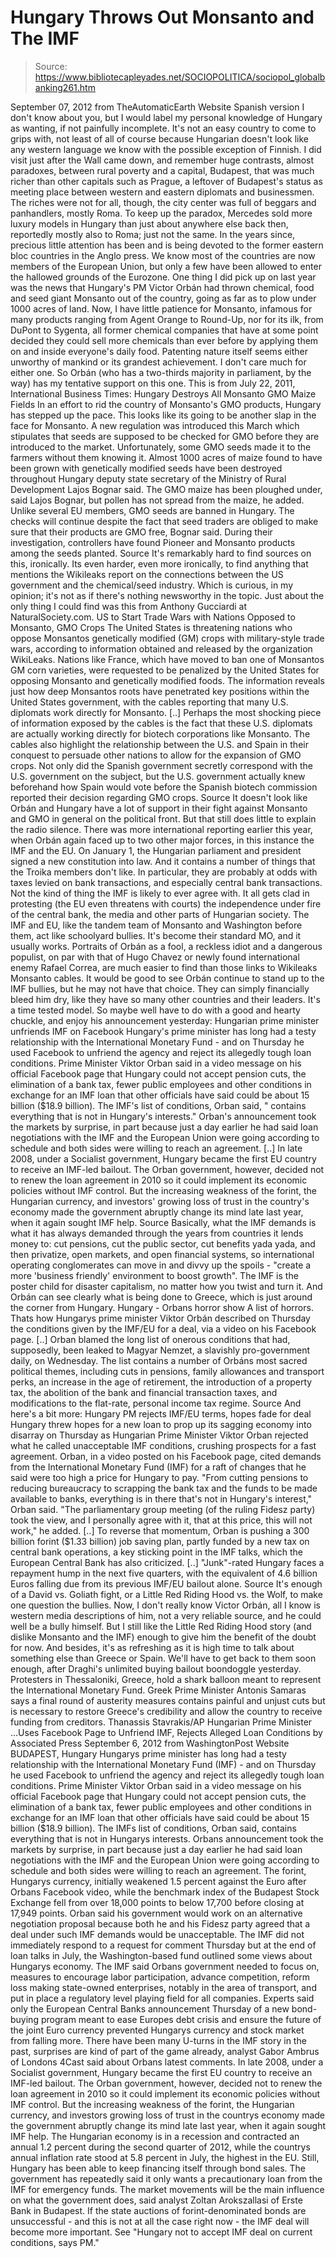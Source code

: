 # Hungary Throws Out Monsanto and The IMF

> Source: https://www.bibliotecapleyades.net/SOCIOPOLITICA/sociopol_globalbanking261.htm

September 07, 2012
from
TheAutomaticEarth Website
Spanish version
I don't know about you, but I would label my
personal knowledge of Hungary as wanting, if not painfully incomplete.
It's not an easy country to come to grips with,
not least of all of course because Hungarian doesn't look like any western
language we know with the possible exception of Finnish.
I did visit just after the Wall came down, and
remember huge contrasts, almost paradoxes, between rural poverty and a
capital, Budapest, that was much richer than other capitals such as Prague,
a leftover of Budapest's status as meeting place between western and eastern
diplomats and businessmen.
The riches were not for all, though, the city
center was full of beggars and panhandlers, mostly Roma. To keep up the
paradox, Mercedes sold more luxury models in Hungary than just about
anywhere else back then, reportedly mostly also to Roma; just not the same.
In the years since, precious little attention
has been and is being devoted to the former eastern bloc countries in the
Anglo press. We know most of the countries are now members of the European
Union, but only a few have been allowed to enter the hallowed grounds of the
Eurozone.
One thing I did pick up on last year was the
news that Hungary's PM Victor Orbán had thrown chemical, food and
seed giant
Monsanto out of the country, going as far
as to plow under 1000 acres of land.
Now, I have little patience for Monsanto,
infamous for many products ranging from
Agent Orange to
Round-Up, nor for its ilk, from
DuPont to Sygenta, all former chemical companies that have at
some point decided they could sell more chemicals than ever before by
applying them on and inside everyone's daily food.
Patenting nature itself seems either unworthy of
mankind or its grandest achievement. I don't care much for either one. So
Orbán (who has a two-thirds majority in parliament, by the way) has my
tentative support on this one.
This is from July 22, 2011, International
Business Times:
Hungary Destroys All Monsanto GMO Maize Fields
In an effort to rid the country of
Monsanto's GMO products, Hungary has stepped up the pace.
This looks like its going to be another slap
in the face for Monsanto. A new regulation was introduced this March
which stipulates that seeds are supposed to be checked for GMO before
they are introduced to the market. Unfortunately, some GMO seeds made it
to the farmers without them knowing it.
Almost 1000 acres of maize found to have
been grown with genetically modified seeds have been destroyed
throughout Hungary deputy state secretary of the Ministry of Rural
Development Lajos Bognar said. The GMO maize has been ploughed under,
said Lajos Bognar, but pollen has not spread from the maize, he added.
Unlike several EU members, GMO seeds are
banned in Hungary.
The checks will continue despite the fact
that seed traders are obliged to make sure that their products are GMO
free, Bognar said. During their investigation, controllers have found
Pioneer and Monsanto products among the seeds planted.
Source
It's remarkably hard to find sources on this,
ironically.
Its even harder, even more ironically, to find
anything that mentions the Wikileaks report on the connections between the
US government and the chemical/seed industry. Which is curious, in my
opinion; it's not as if there's nothing newsworthy in the topic.
Just about the only thing I could find was this
from Anthony Gucciardi at NaturalSociety.com.
US to Start Trade Wars with Nations Opposed to
Monsanto, GMO Crops
The United States is threatening nations who
oppose Monsantos genetically modified (GM) crops with military-style
trade wars, according to information obtained and released by the
organization WikiLeaks.
Nations like France, which have moved to ban
one of Monsantos GM corn varieties, were requested to be penalized by
the United States for opposing Monsanto and genetically modified foods.
The information reveals just how deep Monsantos roots have penetrated
key positions within the United States government, with the cables
reporting that many U.S. diplomats work directly for Monsanto. [..]
Perhaps the most shocking piece of
information exposed by the cables is the fact that these U.S. diplomats
are actually working directly for biotech corporations like Monsanto.
The cables also highlight the relationship between the U.S. and Spain in
their conquest to persuade other nations to allow for the expansion of
GMO crops.
Not only did the Spanish government secretly
correspond with the U.S. government on the subject, but the U.S.
government actually knew beforehand how Spain would vote before the
Spanish biotech commission reported their decision regarding GMO crops.
Source
It doesn't look like Orbán and Hungary have a
lot of support in their fight against Monsanto and GMO in general on the
political front. But that still does little to explain the radio silence.
There was more international reporting earlier
this year, when Orbán again faced up to two other major forces, in this
instance
the IMF and the EU.
On January 1, the Hungarian parliament and
president signed a new constitution into law. And it contains a number of
things that the Troika members don't like. In particular, they are probably
at odds with taxes levied on bank transactions, and especially central bank
transactions. Not the kind of thing the IMF is likely to ever agree with.
It all gets clad in protesting (the EU even
threatens with courts) the independence under fire of the central bank, the
media and other parts of Hungarian society.
The IMF and EU, like the tandem team of Monsanto
and Washington before them, act like schoolyard bullies. It's become their
standard MO, and it usually works.
Portraits of Orbán as a fool, a reckless
idiot and a dangerous populist, on par with that of Hugo Chavez
or newly found international enemy Rafael Correa, are much easier to
find than those links to
Wikileaks Monsanto cables.
It would be good to see Orbán continue to stand
up to the IMF bullies, but he may not have that choice. They can simply
financially bleed him dry, like they have so many other countries and their
leaders. It's a time tested model.
So maybe well have to do with a good and hearty
chuckle, and enjoy his announcement yesterday:
Hungarian prime minister unfriends IMF on Facebook
Hungary's prime minister has long had a
testy relationship with the International Monetary Fund - and on
Thursday he used Facebook to unfriend the agency and reject its
allegedly tough loan conditions.
Prime Minister Viktor Orban said in a video
message on his official Facebook page that Hungary could not accept
pension cuts, the elimination of a bank tax, fewer public employees and
other conditions in exchange for an IMF loan that other officials have
said could be about 15 billion ($18.9 billion). The IMF's list of
conditions, Orban said, " contains everything that is not in Hungary's
interests."
Orban's announcement took the markets by
surprise, in part because just a day earlier he had said loan
negotiations with the IMF and the European Union were going according to
schedule and both sides were willing to reach an agreement. [..]
In late 2008, under a Socialist government,
Hungary became the first EU country to receive an IMF-led bailout. The
Orban government, however, decided not to renew the loan agreement in
2010 so it could implement its economic policies without IMF control.
But the increasing weakness of the forint,
the Hungarian currency, and investors' growing loss of trust in the
country's economy made the government abruptly change its mind late last
year, when it again sought IMF help.
Source
Basically, what the IMF demands is what it has
always demanded through the years from countries it lends money to:
cut pensions, cut the public sector, cut
benefits yada yada, and then privatize, open markets, and open financial
systems, so international operating conglomerates can move in and divvy
up the spoils - "create a more 'business friendly' environment to boost
growth".
The IMF is the poster child for disaster
capitalism, no matter how you twist and turn it.
And Orbán can see clearly what is being done to
Greece, which is just around the corner from Hungary.
Hungary - Orbans horror show
A list of horrors.
Thats how Hungarys prime minister Viktor
Orbán described on Thursday the conditions given by the IMF/EU for a
deal, via a video on his Facebook page. [..]
Orban blamed the long list of onerous
conditions that had, supposedly, been leaked to Magyar Nemzet, a
slavishly pro-government daily, on Wednesday.
The list contains a number of Orbáns most
sacred political themes, including cuts in pensions, family allowances
and transport perks, an increase in the age of retirement, the
introduction of a property tax, the abolition of the bank and financial
transaction taxes, and modifications to the flat-rate, personal income
tax regime.
Source
And here's a bit more:
Hungary PM rejects IMF/EU terms, hopes fade for deal
Hungary threw hopes for a new loan to prop
up its sagging economy into disarray on Thursday as Hungarian Prime
Minister Viktor Orban rejected what he called unacceptable IMF
conditions, crushing prospects for a fast agreement.
Orban, in a video posted on his Facebook
page, cited demands from the International Monetary Fund (IMF) for a
raft of changes that he said were too high a price for Hungary to pay.
"From cutting pensions to reducing
bureaucracy to scrapping the bank tax and the funds to be made
available to banks, everything is in there that's not in Hungary's
interest," Orban said.
"The parliamentary group meeting (of the
ruling Fidesz party) took the view, and I personally agree with it,
that at this price, this will not work," he added. [..]
To reverse that momentum, Orban is pushing a
300 billion forint ($1.33 billion) job saving plan, partly funded by a
new tax on central bank operations, a key sticking point in the IMF
talks, which the European Central Bank has also criticized. [..]
"Junk"-rated Hungary faces a repayment hump
in the next five quarters, with the equivalent of 4.6 billion Euros
falling due from its previous IMF/EU bailout alone.
Source
It's enough of a David vs. Goliath fight, or a
Little Red Riding Hood vs. the Wolf, to make one question the bullies.
Now, I don't really know Victor Orbán,
all I know is western media descriptions of him, not a very reliable source,
and he could well be a bully himself. But I still like the Little Red Riding
Hood story (and dislike Monsanto and the IMF) enough to give him the benefit
of the doubt for now.
And besides, it's as refreshing as it is high
time to talk about something else than Greece or Spain.
We'll have to get back to them soon enough,
after Draghi's unlimited buying bailout boondoggle yesterday.
Protesters in Thessaloniki, Greece, hold a shark
balloon meant to represent the International
Monetary Fund. Greek Prime Minister Antonis Samaras
says a final round of austerity measures contains
painful and unjust cuts but is necessary to restore
Greece's credibility and allow the country to
receive funding from creditors.
Thanassis Stavrakis/AP
Hungarian Prime Minister
...Uses
Facebook Page to Unfriend IMF, Rejects Alleged Loan Conditions
by Associated Press
September 6, 2012
from
WashingtonPost Website
BUDAPEST, Hungary
Hungarys prime minister has long had a testy
relationship with the International Monetary Fund (IMF) - and on Thursday he used Facebook to unfriend the agency and reject its allegedly tough loan
conditions.
Prime Minister
Viktor Orban said in a video message on
his official Facebook page that Hungary could not accept pension cuts, the elimination of
a bank tax, fewer public employees and other conditions in exchange for an
IMF loan that other officials have said could be about 15 billion ($18.9
billion).
The IMFs list of conditions, Orban said,
contains everything that is not in
Hungarys interests.
Orbans announcement took the markets by
surprise, in part because just a day earlier he had said loan negotiations
with the IMF and the European Union were going according to schedule and
both sides were willing to reach an agreement.
The forint, Hungarys currency, initially weakened 1.5 percent against the
Euro after Orbans Facebook video, while the benchmark index of the Budapest
Stock Exchange fell from over 18,000 points to below 17,700 before closing
at 17,949 points.
Orban said his government would work on an alternative negotiation
proposal because both he and his Fidesz party agreed that a deal under such
IMF demands would be unacceptable.
The IMF did not immediately respond to a request for comment Thursday but at
the end of loan talks in July, the Washington-based fund outlined some views
about Hungarys economy.
The IMF said Orbans government needed to focus on,
measures to encourage labor participation,
advance competition, reform loss making state-owned enterprises, notably
in the area of transport, and put in place a regulatory level playing
field for all companies.
Experts said only the European Central Banks
announcement Thursday of a new bond-buying program meant to ease Europes
debt crisis and ensure the future of the joint Euro currency prevented
Hungarys currency and stock market from falling more.
There have been many U-turns in the IMF
story in the past, surprises are kind of part of the game already,
analyst Gabor Ambrus of Londons 4Cast said about Orbans latest
comments.
In late 2008, under a Socialist government,
Hungary became the first EU country to receive an IMF-led bailout.
The Orban government, however, decided not to
renew the loan agreement in 2010 so it could implement its economic policies
without IMF control. But the increasing weakness of the forint, the
Hungarian currency, and investors growing loss of trust in the countrys
economy made the government abruptly change its mind late last year, when it
again sought IMF help.
The Hungarian economy is in a recession and contracted an annual 1.2 percent
during the second quarter of 2012, while the countrys annual inflation rate
stood at 5.8 percent in July, the highest in the EU.
Still, Hungary has been able to keep financing itself through bond sales.
The government has repeatedly said it only wants
a precautionary loan from the IMF for emergency funds.
The market movements will be the main
influence on what the government does, said analyst Zoltan Arokszallasi
of Erste Bank in Budapest.
If the state auctions of forint-denominated
bonds are unsuccessful - and this is not at all the case right now - the
IMF deal will become more important.
See "Hungary
not to accept IMF deal on current conditions, says PM."
